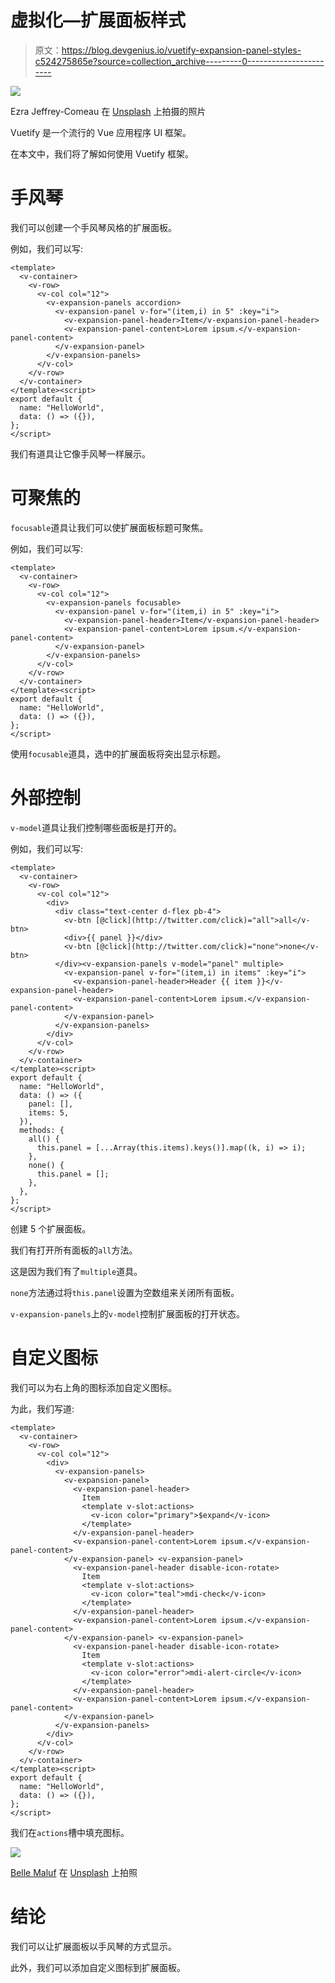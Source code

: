 # 虚拟化—扩展面板样式

> 原文：<https://blog.devgenius.io/vuetify-expansion-panel-styles-c524275865e?source=collection_archive---------0----------------------->

![](img/19c073c93808bdd79ded8113d0ac7280.png)

Ezra Jeffrey-Comeau 在 [Unsplash](https://unsplash.com?utm_source=medium&utm_medium=referral) 上拍摄的照片

Vuetify 是一个流行的 Vue 应用程序 UI 框架。

在本文中，我们将了解如何使用 Vuetify 框架。

# 手风琴

我们可以创建一个手风琴风格的扩展面板。

例如，我们可以写:

```
<template>
  <v-container>
    <v-row>
      <v-col col="12">
        <v-expansion-panels accordion>
          <v-expansion-panel v-for="(item,i) in 5" :key="i">
            <v-expansion-panel-header>Item</v-expansion-panel-header>
            <v-expansion-panel-content>Lorem ipsum.</v-expansion-panel-content>
          </v-expansion-panel>
        </v-expansion-panels>
      </v-col>
    </v-row>
  </v-container>
</template><script>
export default {
  name: "HelloWorld",
  data: () => ({}),
};
</script>
```

我们有道具让它像手风琴一样展示。

# 可聚焦的

`focusable`道具让我们可以使扩展面板标题可聚焦。

例如，我们可以写:

```
<template>
  <v-container>
    <v-row>
      <v-col col="12">
        <v-expansion-panels focusable>
          <v-expansion-panel v-for="(item,i) in 5" :key="i">
            <v-expansion-panel-header>Item</v-expansion-panel-header>
            <v-expansion-panel-content>Lorem ipsum.</v-expansion-panel-content>
          </v-expansion-panel>
        </v-expansion-panels>
      </v-col>
    </v-row>
  </v-container>
</template><script>
export default {
  name: "HelloWorld",
  data: () => ({}),
};
</script>
```

使用`focusable`道具，选中的扩展面板将突出显示标题。

# 外部控制

`v-model`道具让我们控制哪些面板是打开的。

例如，我们可以写:

```
<template>
  <v-container>
    <v-row>
      <v-col col="12">
        <div>
          <div class="text-center d-flex pb-4">
            <v-btn [@click](http://twitter.com/click)="all">all</v-btn>
            <div>{{ panel }}</div>
            <v-btn [@click](http://twitter.com/click)="none">none</v-btn>
          </div><v-expansion-panels v-model="panel" multiple>
            <v-expansion-panel v-for="(item,i) in items" :key="i">
              <v-expansion-panel-header>Header {{ item }}</v-expansion-panel-header>
              <v-expansion-panel-content>Lorem ipsum.</v-expansion-panel-content>
            </v-expansion-panel>
          </v-expansion-panels>
        </div>
      </v-col>
    </v-row>
  </v-container>
</template><script>
export default {
  name: "HelloWorld",
  data: () => ({
    panel: [],
    items: 5,
  }),
  methods: {
    all() {
      this.panel = [...Array(this.items).keys()].map((k, i) => i);
    },
    none() {
      this.panel = [];
    },
  },
};
</script>
```

创建 5 个扩展面板。

我们有打开所有面板的`all`方法。

这是因为我们有了`multiple`道具。

`none`方法通过将`this.panel`设置为空数组来关闭所有面板。

`v-expansion-panels`上的`v-model`控制扩展面板的打开状态。

# 自定义图标

我们可以为右上角的图标添加自定义图标。

为此，我们写道:

```
<template>
  <v-container>
    <v-row>
      <v-col col="12">
        <div>
          <v-expansion-panels>
            <v-expansion-panel>
              <v-expansion-panel-header>
                Item
                <template v-slot:actions>
                  <v-icon color="primary">$expand</v-icon>
                </template>
              </v-expansion-panel-header>
              <v-expansion-panel-content>Lorem ipsum.</v-expansion-panel-content>
            </v-expansion-panel> <v-expansion-panel>
              <v-expansion-panel-header disable-icon-rotate>
                Item
                <template v-slot:actions>
                  <v-icon color="teal">mdi-check</v-icon>
                </template>
              </v-expansion-panel-header>
              <v-expansion-panel-content>Lorem ipsum.</v-expansion-panel-content>
            </v-expansion-panel> <v-expansion-panel>
              <v-expansion-panel-header disable-icon-rotate>
                Item
                <template v-slot:actions>
                  <v-icon color="error">mdi-alert-circle</v-icon>
                </template>
              </v-expansion-panel-header>
              <v-expansion-panel-content>Lorem ipsum.</v-expansion-panel-content>
            </v-expansion-panel>
          </v-expansion-panels>
        </div>
      </v-col>
    </v-row>
  </v-container>
</template><script>
export default {
  name: "HelloWorld",
  data: () => ({}),
};
</script>
```

我们在`actions`槽中填充图标。

![](img/88e29c3795cb46bdea850317571c0c8f.png)

[Belle Maluf](https://unsplash.com/@bellemaluf?utm_source=medium&utm_medium=referral) 在 [Unsplash](https://unsplash.com?utm_source=medium&utm_medium=referral) 上拍照

# 结论

我们可以让扩展面板以手风琴的方式显示。

此外，我们可以添加自定义图标到扩展面板。